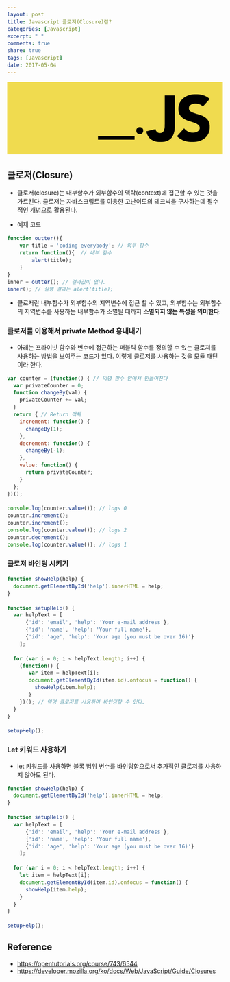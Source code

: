 ```yaml
---
layout: post
title: Javascript 클로져(Closure)란?
categories: [Javascript]
excerpt: " "
comments: true
share: true
tags: [Javascript]
date: 2017-05-04
---
```


![No Image](/assets/logo/javascript.png)

## 클로저(Closure)
- 클로저(closure)는 내부함수가 외부함수의 맥락(context)에 접근할 수 있는 것을 가르킨다. 클로저는 자바스크립트를 이용한 고난이도의 테크닉을 구사하는데 필수적인 개념으로 활용된다.

- 예제 코드

``` javascript
function outter(){
    var title = 'coding everybody'; // 외부 함수
    return function(){  // 내부 함수
        alert(title);
    }
}
inner = outter(); // 결과값이 없다.
inner(); // 실행 결과는 alert(title);
```

- 클로저란 내부함수가 외부함수의 지역변수에 접근 할 수 있고, 외부함수는 외부함수의 지역변수를 사용하는 내부함수가 소멸될 때까지 **소멸되지 않는 특성을 의미한다**.

### 클로저를 이용해서 private Method 흉내내기
- 아래는 프라이빗 함수와 변수에 접근하는 퍼블릭 함수를 정의할 수 있는 클로저를 사용하는 방법을 보여주는 코드가 있다. 이렇게 클로저를 사용하는 것을 모듈 패턴이라 한다.

``` javascript
var counter = (function() { // 익명 함수 안에서 만들어진다
  var privateCounter = 0;
  function changeBy(val) {
    privateCounter += val;
  }
  return { // Return 객체
    increment: function() {
      changeBy(1);
    },
    decrement: function() {
      changeBy(-1);
    },
    value: function() {
      return privateCounter;
    }
  };
})();

console.log(counter.value()); // logs 0
counter.increment();
counter.increment();
console.log(counter.value()); // logs 2
counter.decrement();
console.log(counter.value()); // logs 1
```

### 클로져 바인딩 시키기

``` javascript
function showHelp(help) {
  document.getElementById('help').innerHTML = help;
}

function setupHelp() {
  var helpText = [
      {'id': 'email', 'help': 'Your e-mail address'},
      {'id': 'name', 'help': 'Your full name'},
      {'id': 'age', 'help': 'Your age (you must be over 16)'}
    ];

  for (var i = 0; i < helpText.length; i++) {
    (function() {
       var item = helpText[i];
       document.getElementById(item.id).onfocus = function() {
         showHelp(item.help);
       }
    })(); // 익명 클로저를 사용하여 바인딩할 수 있다.
  }
}

setupHelp();
```


### Let 키워드 사용하기
- let 키워드를 사용하면 블록 범위 변수를 바인딩함으로써 추가적인 클로저를 사용하지 않아도 된다.

``` javascript
function showHelp(help) {
  document.getElementById('help').innerHTML = help;
}

function setupHelp() {
  var helpText = [
      {'id': 'email', 'help': 'Your e-mail address'},
      {'id': 'name', 'help': 'Your full name'},
      {'id': 'age', 'help': 'Your age (you must be over 16)'}
    ];

  for (var i = 0; i < helpText.length; i++) {
    let item = helpText[i];
    document.getElementById(item.id).onfocus = function() {
      showHelp(item.help);
    }
  }
}

setupHelp();
```


## Reference
- <https://opentutorials.org/course/743/6544>
- <https://developer.mozilla.org/ko/docs/Web/JavaScript/Guide/Closures>
